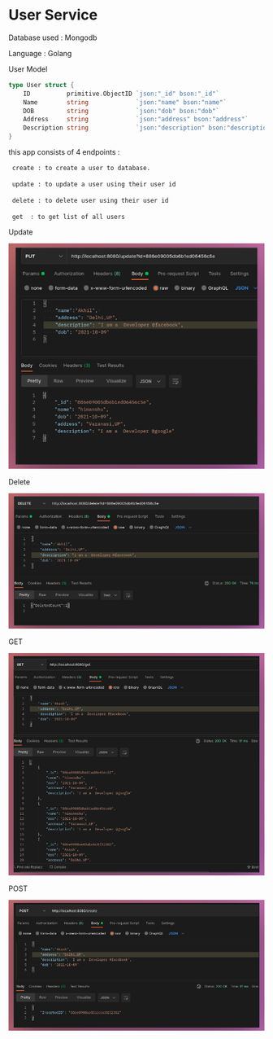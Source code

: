 # User Service

Database used : Mongodb 

Language : Golang 


User Model 

```go
type User struct {
	ID          primitive.ObjectID `json:"_id" bson:"_id"`
	Name        string             `json:"name" bson:"name"`
	DOB         string             `json:"dob" bson:"dob"`
	Address     string             `json:"address" bson:"address"`
	Description string             `json:"description" bson:"description"`
}
```

this app consists of 4 endpoints : 

     create : to create a user to database.  

     update : to update a user using their user id

     delete : to delete user using their user id 

     get  : to get list of all users 

Update

![s4.png](User%20Service%20db98ab5a8c844f07ae8025765cdc2cb4/s4.png)

Delete 

![s1.png](User%20Service%20db98ab5a8c844f07ae8025765cdc2cb4/s1.png)

GET 

![s44.png](User%20Service%20db98ab5a8c844f07ae8025765cdc2cb4/s44.png)

POST

![s2.png](User%20Service%20db98ab5a8c844f07ae8025765cdc2cb4/s2.png)
